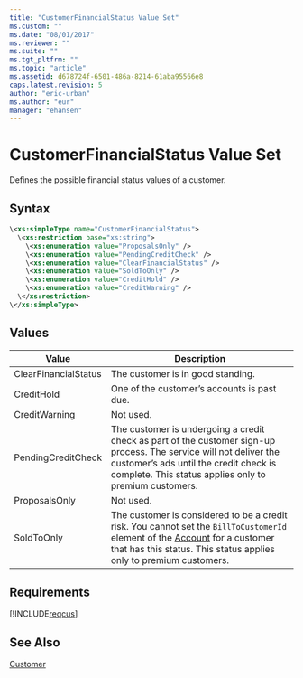 ```yaml
---
title: "CustomerFinancialStatus Value Set"
ms.custom: ""
ms.date: "08/01/2017"
ms.reviewer: ""
ms.suite: ""
ms.tgt_pltfrm: ""
ms.topic: "article"
ms.assetid: d678724f-6501-486a-8214-61aba95566e8
caps.latest.revision: 5
author: "eric-urban"
ms.author: "eur"
manager: "ehansen"
---
```

# CustomerFinancialStatus Value Set
Defines the possible financial status values of a customer.

## Syntax

```xml
\<xs:simpleType name="CustomerFinancialStatus">
  \<xs:restriction base="xs:string">
    \<xs:enumeration value="ProposalsOnly" />
    \<xs:enumeration value="PendingCreditCheck" />
    \<xs:enumeration value="ClearFinancialStatus" />
    \<xs:enumeration value="SoldToOnly" />
    \<xs:enumeration value="CreditHold" />
    \<xs:enumeration value="CreditWarning" />
  \</xs:restriction>
\</xs:simpleType>
```

## Values

|Value|Description|
|---------|---------------|
|ClearFinancialStatus|The customer is in good standing.|
|CreditHold|One of the customer’s accounts is past due.|
|CreditWarning|Not used.|
|PendingCreditCheck|The customer is undergoing a credit check as part of the customer sign-up process. The service will not deliver the customer’s ads until the credit check is complete. This status applies only to premium customers.|
|ProposalsOnly|Not used.|
|SoldToOnly|The customer is considered to be a credit risk. You cannot set the `BillToCustomerId` element of the [Account](../customer-api/account-data-object.md) for a customer that has this status. This status applies only to premium customers.|

## Requirements
[!INCLUDE[reqcus](../customer-api/includes/reqcus.md)]
## See Also
[Customer](../customer-api/customer-data-object.md)

